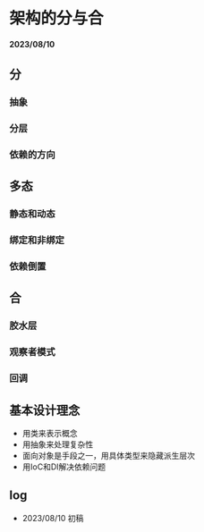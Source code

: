 # 架构的分与合

#### 2023/08/10 

## 分

### 抽象

### 分层

### 依赖的方向

## 多态

### 静态和动态

### 绑定和非绑定

### 依赖倒置


## 合

### 胶水层

### 观察者模式

### 回调

## 基本设计理念

- 用类来表示概念
- 用抽象来处理复杂性
- 面向对象是手段之一，用具体类型来隐藏派生层次
- 用IoC和DI解决依赖问题


## log

- 2023/08/10 初稿
